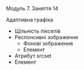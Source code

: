 Модуль 7. Заняття 14

Адаптивна графіка

- Щільність пікселів
- Респонсивні зображення
  - Фонові зображення
  - Елемент <img>
- Атрибут srcset
- Елемент <picture>
